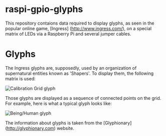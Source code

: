 # raspi-gpio-glyphs
This repository contaions data required to display glyphs, as seen in the popular online game, [Ingress] (http://www.ingress.com/), on a special matrix of LEDs via a Raspberry Pi and several jumper cables.
# Glyphs
The Ingress glyphs are, supposedly, used by an organization of supernatural entities known as 'Shapers'. To display them, the following matrix is used:

![Calibration Grid glyph](https://github.com/danya02/raspi-gpio-glyphs/glyph-raster/Calibration-Grid.png)

Those glyphs are displayed as a sequence of connected points on the grid. For example, here is what a typical glyph looks like:

![Being/Human glyph](https://github.com/danya02/raspi-gpio-glyphs/glyph-raster/Being-Human.png)

The information about glyphs is taken from the [Glyphionary] (http://glyphionary.com) website.
